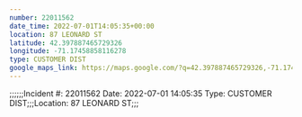 ```yaml
---
number: 22011562
date_time: 2022-07-01T14:05:35+00:00
location: 87 LEONARD ST
latitude: 42.397887465729326
longitude: -71.17458858116278
type: CUSTOMER DIST
google_maps_link: https://maps.google.com/?q=42.397887465729326,-71.17458858116278
---
```


;;;;;;Incident #: 22011562   Date: 2022-07-01 14:05:35   Type: CUSTOMER DIST;;;Location: 87 LEONARD ST;;;
